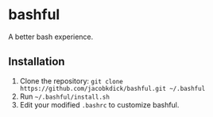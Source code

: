 # bashful

A better bash experience.

## Installation

1. Clone the repository: `git clone https://github.com/jacobkdick/bashful.git ~/.bashful`
1. Run `~/.bashful/install.sh`
1. Edit your modified `.bashrc` to customize bashful.

